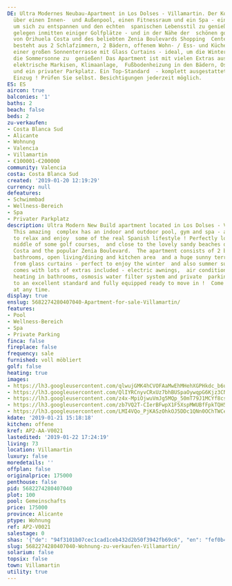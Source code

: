 ```yaml
---
DE: Ultra Modernes Neubau-Apartment in Los Dolses - Villamartin. Der Komplex verfügt
  über einen Innen-  und Außenpool, einen Fitnessraum und ein Spa - ein idealer Ort,
  um sich zu entspannen und den echten  spanischen Lebensstil zu genießen ! Perfekt
  gelegen inmitten einiger Golfplätze - und in der Nähe der  schönen goldgelben Sandstrände
  von Orihuela Costa und des beliebten Zenia Boulevards Shopping  Centers. Die Wohnung
  besteht aus 2 Schlafzimmern, 2 Bädern, offenem Wohn- / Ess- und Küchenbereich  und
  einer großen Sonnenterrasse mit Glass Curtains - ideal, um die Winter- und auch
  die Sommersonne zu  genießen! Das Apartment ist mit vielen Extras ausgestattet -
  elektrische Markisen, Klimaanlage,  Fußbodenheizung in den Bädern, Osmose-Wasserfiltersystem
  und ein privater Parkplatz. Ein Top-Standard  - komplett ausgestattet - fertig zum
  Einzug ! Prüfen Sie selbst. Besichtigungen jederzeit möglich.
ES: ES
aircon: true
balconies: '1'
baths: 2
beach: false
beds: 2
zu-verkaufen:
- Costa Blanca Sud
- Alicante
- Wohnung
- Valencia
- Villamartin
- €100001-€200000
community: Valencia
costa: Costa Blanca Sud
created: '2019-01-20 12:19:29'
currency: null
defeatures:
- Schwimmbad
- Wellness-Bereich
- Spa
- Privater Parkplatz
description: Ultra Modern New Build apartment located in Los Dolses - Villamartin.
  This amazing  complex has an indoor and outdoor pool, gym and spa - an ideal place
  to relax and enjoy  some of the real Spanish lifestyle ! Perfectly located in the
  middle of some golf courses,  and close to the lovely sandy beaches of Orihuela
  Costa and the popular Zenia Boulevard.  The apartment consists of 2 bedrooms, 2
  bathrooms, open living/dining and kitchen area  and a huge sunny terrace which benefits
  from glass curtains - perfect to enjoy the winter  and also summer sun! The apartment
  comes with lots of extras included - electric awnings,  air conditioning, underfloor
  heating in bathrooms, osmosis water filter system and private  parking. Furnished
  to an excellent standard and fully equipped ready to move in !  Come and see. Viewings
  at any time.
display: true
enslug: 5682274280407040-Apartment-for-sale-Villamartin/
features:
- Pool
- Wellness-Bereich
- Spa
- Private Parking
finca: false
fireplace: false
frequency: sale
furnished: voll möbliert
golf: false
heating: true
images:
- https://lh3.googleusercontent.com/qlwujGMK4hCVOFAaMwEhMHehXGPHkdc_b6u2X8994xwuLxI7oRAIKXqUeNHK-pf4ZESe8IsDGun99S3Utxb80g=w640-rj-e30-l100
- https://lh3.googleusercontent.com/QlIYRCnyvCRxUz7bhBUSpaOywqpG6Kjz3CNAKpW-QKQu9osjYf5di1QJQ5En0DEsHN8JaVg5d5hgPRfvF-6b=w640-rj-e30-l100
- https://lh3.googleusercontent.com/z4x-MpiOjwuVmJg5MQp_50mT79J1MCYf8csGdW0fN6xMvztYNNtNF0Za3eUnrfSCORPdh-T3xs_eMD2y3ZGj=w640-rj-e30-l100
- https://lh3.googleusercontent.com/zb7VQ2T-CIerBFwpX1F5XspMWUBfFpkTQH5tBwLKK0OuPVs5pvQSb_Re9HPMqgycOGcYWQ8oHR-JLFpFsAY=w640-rj-e30-l100
- https://lh3.googleusercontent.com/LMI4VQo_PjKASzOhkOJ5DDc1QNn0OChTWCec73vfq2hjQrnPE_b40pZdJ-FGpZsqAOje4vyWIdbn0iZVeZNr=w640-rj-e30-l100
kdate: '2019-01-21 15:18:18'
kitchen: offene
kref: AP2-AA-V0021
lastedited: '2019-01-22 17:24:19'
living: 73
location: Villamartin
luxury: false
moredetails: ''
offplan: false
originalprice: 175000
penthouse: false
pid: 5682274280407040
plot: 100
pool: Gemeinschafts
price: 175000
province: Alicante
ptype: Wohnung
ref: AP2-V0021
salestage: 0
shas: '{"de": "94f3101b07cec1cad1ceb432d2b50f3942fb69c6", "en": "fef0b4147fe4fbe63116548a726071bc3a92578d"}'
slug: 5682274280407040-Wohnung-zu-verkaufen-Villamartin/
solarium: false
topsix: false
town: Villamartin
utility: true
---
```

